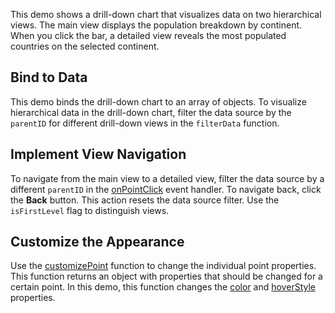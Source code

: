 This demo shows a drill-down chart that visualizes data on two hierarchical views. The main view displays the population breakdown by continent. When you click the bar, a detailed view reveals the most populated countries on the selected continent.
<!--split-->

## Bind to Data

This demo binds the drill-down chart to an array of objects. To visualize hierarchical data in the drill-down chart, filter the data source by the `parentID` for different drill-down views in the `filterData` function.

## Implement View Navigation

To navigate from the main view to a detailed view, filter the data source by a different `parentID` in the [onPointClick](/Documentation/ApiReference/UI_Components/dxChart/Configuration/#onPointClick) event handler. To navigate back, click the **Back** button. This action resets the data source filter. Use the `isFirstLevel` flag to distinguish views. 

## Customize the Appearance

Use the [customizePoint](/Documentation/ApiReference/UI_Components/dxChart/Configuration/#customizePoint) function to change the individual point properties. This function returns an object with properties that should be changed for a certain point. In this demo, this function changes the [color](/Documentation/ApiReference/UI_Components/dxChart/Configuration/series/point/#color) and [hoverStyle](/Documentation/ApiReference/UI_Components/dxChart/Configuration/series/point/hoverStyle/) properties. 